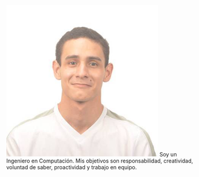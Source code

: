 

![Presentación de fundador](img/Luis_Correa.jpg)
Soy un Ingeniero en Computación. Mis objetivos son responsabilidad, creatividad, voluntad de saber, proactividad y trabajo en equipo.